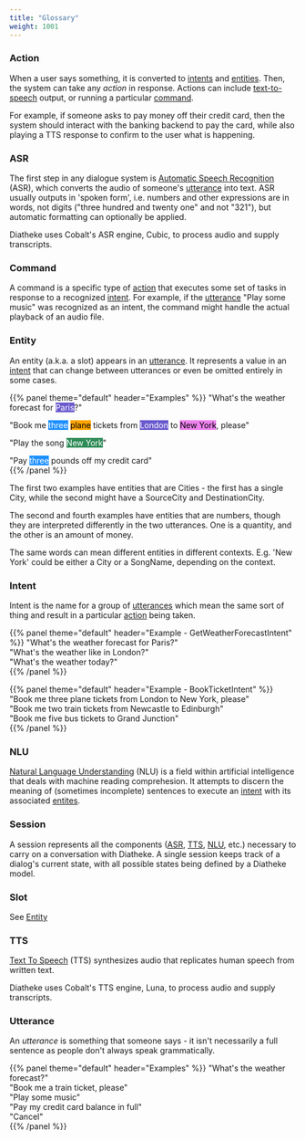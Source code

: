 ```yaml
---
title: "Glossary"
weight: 1001
---
```


### Action
When a user says something, it is converted to [intents](#intent) and
[entities](#entity). Then, the system can take any *action* in response.
Actions can include [text-to-speech](#tts) output, or running a particular
[command](#command).

For example, if someone asks to pay money off their credit card, then
the system should interact with the banking backend to pay the card, while
also playing a TTS response to confirm to the user what is happening.


### ASR
The first step in any dialogue system is 
[Automatic Speech Recognition](https://en.wikipedia.org/wiki/Speech_recognition)
(ASR), which converts the audio of someone's [utterance](#utterance) into
text. ASR usually outputs in 'spoken form', i.e. numbers and other expressions
are in words, not digits ("three hundred and twenty one" and not "321"),
but automatic formatting can optionally be applied.

Diatheke uses Cobalt's ASR engine, Cubic, to process audio and supply
transcripts.


### Command
A command is a specific type of [action](#action) that executes some set
of tasks in response to a recognized [intent](#intent). For example, if
the [utterance](#utterance) "Play some music" was recognized as an intent,
the command might handle the actual playback of an audio file.


### Entity
An entity (a.k.a. a slot) appears in an [utterance](#utterance).
It represents a value in an [intent](#intent) that can change between 
utterances or even be omitted entirely in some cases.

{{% panel theme="default" header="Examples" %}}
"What's the weather forecast for 
<mark style="background-color: SlateBlue; color: white">Paris</mark>?" </br>

"Book me <mark style="background-color: DodgerBlue; color: white">three</mark>
<mark style="background-color: Orange;">plane</mark> tickets from
<mark style="background-color: SlateBlue; color: white">London</mark> to
<mark style="background-color: Violet;">New York</mark>, please" </br>

"Play the song <mark style="background-color: SeaGreen; color: white">New York</mark>" </br>

"Pay <mark style="background-color: DodgerBlue; color: white">three</mark>
pounds off my credit card" </br>
{{% /panel %}}

The first two examples have entities that are Cities - the first has a single
City, while the second might have a SourceCity and DestinationCity. 

The second and fourth examples have entities that are numbers, though they are
interpreted differently in the two utterances. One is a quantity, and the other
is an amount of money.

The same words can mean different entities in different contexts. E.g. 'New York'
could be either a City or a SongName, depending on the context.


### Intent
Intent is the name for a group of [utterances](#utterance) which mean the 
same sort of thing and result in a particular [action](#action) being taken.

{{% panel theme="default" header="Example - GetWeatherForecastIntent" %}}
"What's the weather forecast for Paris?" </br>
"What's the weather like in London?" </br>
"What's the weather today?" </br>
{{% /panel %}}

{{% panel theme="default" header="Example - BookTicketIntent" %}}
"Book me three plane tickets from London to New York, please" </br>
"Book me two train tickets from Newcastle to Edinburgh" </br>
"Book me five bus tickets to Grand Junction" </br>
{{% /panel %}}


### NLU
[Natural Language Understanding](https://en.wikipedia.org/wiki/Natural-language_understanding)
(NLU) is a field within artificial intelligence that deals with machine
reading comprehesion. It attempts to discern the meaning of (sometimes
incomplete) sentences to execute an [intent](#intent) with its associated
[entites](#entity).


### Session
A session represents all the components ([ASR](#asr), [TTS](#tts),
[NLU](#nlu), etc.) necessary to carry on a conversation with Diatheke.
A single session keeps track of a dialog's current state, with all
possible states being defined by a Diatheke model.


### Slot
See [Entity](#entity)


### TTS
[Text To Speech](https://en.wikipedia.org/wiki/Speech_synthesis) (TTS) synthesizes 
audio that replicates human speech from written text.

Diatheke uses Cobalt's TTS engine, Luna, to process audio and supply
transcripts.


### Utterance
An *utterance* is something that someone says - it isn't necessarily 
a full sentence as people don't always speak grammatically.

{{% panel theme="default" header="Examples" %}}
"What's the weather forecast?" </br>
"Book me a train ticket, please" </br>
"Play some music" </br>
"Pay my credit card balance in full" </br>
"Cancel" </br>
{{% /panel %}}
